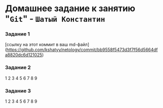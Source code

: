 # Домашнее задание к занятию "`Git`" - `Шатый Константин`
### Задание 1
[ссылку на этот коммит в ваш md-файл] (https://github.com/kshatyy/netology/commit/bb9558f5473d3f7f56d5664dfa8820dc6d121025)
### Задание 2
1
2
3
4
5
6
7
8
9
### Задание 3
1
2
3
4
5
6
7
8
9

